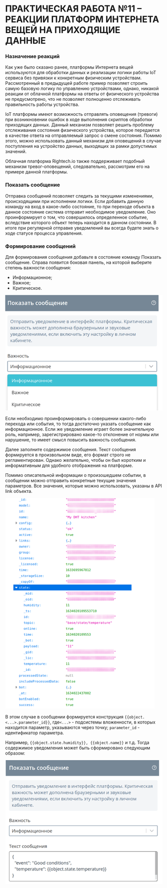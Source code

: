 # ПРАКТИЧЕСКАЯ РАБОТА №11 – РЕАКЦИИ ПЛАТФОРМ ИНТЕРНЕТА ВЕЩЕЙ НА ПРИХОДЯЩИЕ ДАННЫЕ
### Назначение реакций 
Как уже было сказано ранее, платформы Интернета вещей используются для обработки данных и реализации логики работы IoT сервиса без привязки к конкретным физическим устройствам. Рассмотренный в предыдущей работе пример позволяет строить самую базовую логику по управлению устройствами, однако, никакой реакции от облачной платформы на ответы от физического устройства не предусмотрено, что не позволяет полноценно отслеживать правильность работы устройства. 

IoT платформы имеют возможность отправлять оповещения (тревоги) при возникновении ошибок в ходе выполнения скриптов обработки приходящих данных. Данный механизм позволяет решить проблему отслеживания состояния физического устройства, которое передается в качестве ответа на отправляемый запрос о смене состояния. Помимо этого, можно использовать данный механизм для оповещений в случае поступления на устройство данных, выходящих за рамки допустимых значений. 

Облачная платформа Rightech.io также поддерживает подобный механизм тревог-оповещений, следовательно, рассмотрим его на примере данной платформы.

### Показать сообщение
Отправка сообщений позволяет следить за текущими изменениями, происходящими при исполнении логики. Если добавить данную команду на вход в какое-либо состояние, то при переходе объекта в данное состояние система отправит необходимое уведомление. Оно проинформирует о том, что совершилось определенное событие, вследствие которого объект теперь находится в данном состоянии. В итоге при регулярной отправке уведомлений вы всегда будете знать о ходе статусе процесса управления.

### Формирование сообщений
Для формирования сообщения добавьте в состояние команду Показать сообщение. Справа появится боковая панель, на которой выберите степень важности сообщения:
- Информационное;
- Важное;
- Критическое.

![](../images/Pasted%20image%2020241215221520.png)

Если необходимо проинформировать о совершении какого-либо перехода или события, то тогда достаточно указать сообщение как информационное. Если же уведомление играет более значительную роль, например, зарегистрировано какое-то отклонение от нормы или нарушение, то имеет смысл повысить важность сообщения.

Далее заполните содержимое сообщения. Текст сообщения формируется в произвольном виде, его формат строго не регламентирован. Однако желательно, чтобы он был коротким и информативным для удобного отображения на платформе.

Помимо описательной информации о произошедшем событии, в сообщении можно отправить конкретные текущие значения параметров. Все значения, которые можно использовать, указаны в API link объекта.

![](../images/Pasted%20image%2020241215221537.png)

В этом случае в сообщении формируется конструкция `{{object.<...>.parameter_id}}`, где`<...>` - подсистемы вложенности, в которых находится параметр, указываются через точку;
`parameter_id` - идентификатор параметра.

Например, `{{object.state.humidity}}, {{object.name}}` и т.д. Тогда содержимое уведомления может быть сформировано следующим образом:

![](../images/Pasted%20image%2020241215221558.png)



